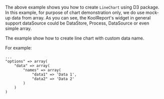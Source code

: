 The above example shows you how to create `LineChart` using D3 package. In this example, for purpose of chart demonstration only, we do use mock-up data from array. As you can see, the KoolReport's widget in general support dataSource could be DataStore, Process, DataSource or even simple array.

The example show how to create line chart with custom data name.

For example:

    ...
    "options" => array(
        "data" => array(
            "names" => array(
                "data1" => 'Data 1',
                "data2" => 'Data 2'
            )
        )
    )